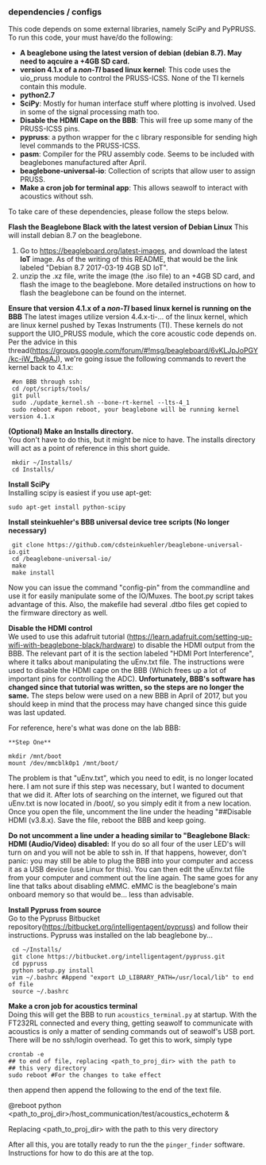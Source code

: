 
### dependencies / configs
This code depends on some external libraries, namely SciPy and PyPRUSS. To run this code, your must have/do the following:

  * **A beaglebone using the latest version of debian (debian 8.7). May need to aqcuire a +4GB SD card.**
  * **version 4.1.x of a *non-TI* based linux kernel**: This code uses the uio_pruss module to control the PRUSS-ICSS. None of the TI kernels contain this module.
  * **python2.7**
  * **SciPy**: Mostly for human interface stuff where plotting is involved. Used in some of the signal processing math too.
  * **Disable the HDMI Cape on the BBB**: This will free up some many of the PRUSS-ICSS pins.
  * **pypruss**: a python wrapper for the c library responsible for sending high level commands to the PRUSS-ICSS.
  * **pasm**: Compiler for the PRU assembly code. Seems to be included with beaglebones manufactured after April.
  * **beaglebone-universal-io**: Collection of scripts that allow user to assign PRUSS.
  * **Make a cron job for terminal app**: This allows seawolf to interact with acoustics without ssh.

To take care of these dependencies, please follow the steps below.

**Flash the Beaglebone Black with the latest version of Debian Linux**
This will install debian 8.7 on the beaglebone.

  1. Go to https://beagleboard.org/latest-images, and download the latest **IoT** image. As of the writing of this README, that would be the link labeled "Debian 8.7 2017-03-19 4GB SD IoT".
  1. unzip the .xz file, write the image (the .iso file) to an +4GB SD card, and flash the image to the beaglebone. More detailed instructions on how to flash the beaglebone can be found on the internet.

**Ensure that version 4.1.x of a *non-TI* based linux kernel is running on the BBB**
The latest images utilize version 4.4.x-ti-... of the linux kernel, which are linux kernel pushed by Texas Instruments (TI). These kernels do not support the UIO_PRUSS module, which the core acoustic code depends on. Per the advice in this thread(https://groups.google.com/forum/#!msg/beagleboard/6vKLJpJoPGY/kc-iW_fbAgAJ), we're going issue the following commands to revert the kernel back to 4.1.x:

     #on BBB through ssh:
     cd /opt/scripts/tools/ 
     git pull 
     sudo ./update_kernel.sh --bone-rt-kernel --lts-4_1 
     sudo reboot #upon reboot, your beaglebone will be running kernel version 4.1.x

**(Optional) Make an Installs directory.**  
You don't have to do this, but it might be nice to have. The installs directory will act as a point of reference in this short guide.

     mkdir ~/Installs/
     cd Installs/
     
**Install SciPy**  
Installing scipy is easiest if you use apt-get:

    sudo apt-get install python-scipy
     
**Install steinkuehler's BBB universal device tree scripts (No longer necessary)**  


     git clone https://github.com/cdsteinkuehler/beaglebone-universal-io.git
     cd /beaglebone-universal-io/
     make 
     make install
 
Now you can issue the command "config-pin" from the commandline and use it for easily manipulate some of the IO/Muxes. The boot.py script takes advantage of this. Also, the makefile had several .dtbo files get copied to the firmware directory as well.
 
**Disable the HDMI control**  
We used to use this adafruit tutorial (https://learn.adafruit.com/setting-up-wifi-with-beaglebone-black/hardware) to disable the HDMI output from the BBB. The relevant part of it is the section labeled "HDMI Port Interference", where it talks about manipulating the uEnv.txt file. The instructions were used to disable the HDMI cape on the BBB (Which frees up a lot of important pins for controlling the ADC). 
**Unfortunately, BBB's software has changed since that tutorial was written, so the steps are no longer the same.** The steps below were used on a new BBB in April of 2017, but you should keep in mind that the process may have changed since this guide was last updated.

For reference, here's what was done on the lab BBB:

	**Step One**
```
mkdir /mnt/boot
mount /dev/mmcblk0p1 /mnt/boot/
```
The problem is that "uEnv.txt", which you need to edit, is no longer located here. I am not sure if this step was necessary, but I wanted to document that we did it. After lots of searching on the internet, we figured out that uEnv.txt is now located in /boot/, so you simply edit it from a new location. Once you open the file, uncomment the line under the heading "##Disable HDMI (v3.8.x). Save the file, reboot the BBB and keep going.

**Do not uncomment a line under a heading similar to "Beaglebone Black: HDMI (Audio/Video) disabled:** If you do so all four of the user LED's will turn on and you will not be able to ssh in. If that happens, however, don't panic: you may still be able to plug the BBB into your computer and access it as a USB device (use Linux for this). You can then edit the uEnv.txt file from your computer and comment out the line again.
The same goes for any line that talks about disabling eMMC. eMMC is the beaglebone's main onboard memory so that would be... less than advisable.

**Install Pypruss from source**  
Go to the Pypruss Bitbucket repository(https://bitbucket.org/intelligentagent/pypruss) and follow their instructions. Pypruss was installed on the lab beaglebone by...

     cd ~/Installs/
     git clone https://bitbucket.org/intelligentagent/pypruss.git  
     cd pypruss
     python setup.py install
     vim ~/.bashrc #Append "export LD_LIBRARY_PATH=/usr/local/lib" to end of file
     source ~/.bashrc

**Make a cron job for acoustics terminal**  
Doing this will get the BBB to run `acoustics_terminal.py` at startup. With the FT232RL connected and every thing, getting seawolf to communicate with acoustics is only a matter of sending commands out of seawolf's USB port. There will be no ssh/login overhead. To get this to work, simply type

    crontab -e
    ## to end of file, replacing <path_to_proj_dir> with the path to 
    ## this very directory 
    sudo reboot #For the changes to take effect

then append then append the following to the end of the text file.

@reboot python <path_to_proj_dir>/host_communication/test/acoustics_echoterm &

Replacing <path_to_proj_dir> with the path to this very directory

After all this, you are totally ready to run the the `pinger_finder` software. Instructions for how to do this are at the top.

